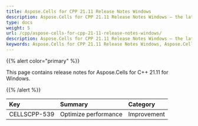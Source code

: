```yaml
---
title: Aspose.Cells for CPP 21.11 Release Notes Windows
description: Aspose.Cells for CPP 21.11 Release Notes Windows – the latest updates and fixes.
type: docs
weight: 5
url: /cpp/aspose-cells-for-cpp-21-11-release-notes-windows/
description: Aspose.Cells for CPP 21.11 Release Notes Windows – the latest enhancements, new features, and fixes.
keywords: Aspose.Cells for CPP 21.11 Release Notes Windows, Aspose.Cells for CPP 21.11 Windows updates and fixes
---
```


{{% alert color="primary" %}}

This page contains release notes for Aspose.Cells for C++ 21.11 for Windows.

{{% /alert %}}

|**Key**|**Summary**|**Category**|
| :- | :- | :- |
|CELLSCPP-539|Optimize performance |Improvement|